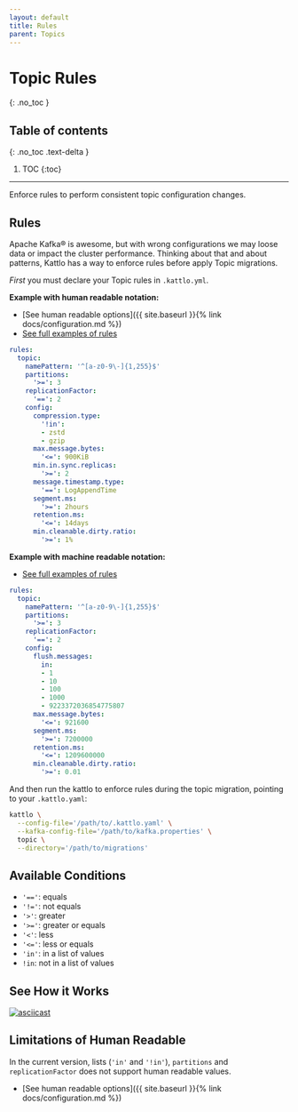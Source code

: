 ```yaml
---
layout: default
title: Rules
parent: Topics
---
```


# Topic Rules
{: .no_toc }

## Table of contents
{: .no_toc .text-delta }

1. TOC
{:toc}

---

Enforce rules to perform consistent topic configuration changes.

## Rules

Apache Kafka® is awesome, but with wrong configurations we may loose data or
impact the cluster performance. Thinking about that and about patterns, Kattlo
has a way to enforce rules before apply Topic migrations.

_First_ you must declare your Topic rules in `.kattlo.yml`.

__Example with human readable notation:__

- [See human readable options]({{ site.baseurl }}{% link docs/configuration.md %})
- [See full examples of rules](https://github.com/kattlo/kattlo-cli/tree/main/examples/topic/rules)

```yaml
rules:
  topic:
    namePattern: '^[a-z0-9\-]{1,255}$'
    partitions:
      '>=': 3
    replicationFactor:
      '==': 2
    config:
      compression.type:
        '!in':
        - zstd
        - gzip
      max.message.bytes:
        '<=': 900KiB
      min.in.sync.replicas:
        '>=': 2
      message.timestamp.type:
        '==': LogAppendTime
      segment.ms:
        '>=': 2hours
      retention.ms:
        '<=': 14days
      min.cleanable.dirty.ratio:
        '>=': 1%
```

__Example with machine readable notation:__

- [See full examples of rules](https://github.com/kattlo/kattlo-cli/tree/main/examples/topic/rules)

```yaml
rules:
  topic:
    namePattern: '^[a-z0-9\-]{1,255}$'
    partitions:
      '>=': 3
    replicationFactor:
      '==': 2
    config:
      flush.messages:
        in:
        - 1
        - 10
        - 100
        - 1000
        - 9223372036854775807
      max.message.bytes:
        '<=': 921600
      segment.ms:
        '>=': 7200000
      retention.ms:
        '<=': 1209600000
      min.cleanable.dirty.ratio:
        '>=': 0.01
```

And then run the kattlo to enforce rules during the topic migration,
pointing to your `.kattlo.yaml`:

```bash
kattlo \
  --config-file='/path/to/.kattlo.yaml' \
  --kafka-config-file='/path/to/kafka.properties' \
  topic \
  --directory='/path/to/migrations'
```

## Available Conditions

- `'=='`: equals
- `'!='`: not equals
- `'>'`: greater
- `'>='`: greater or equals
- `'<'`: less
- `'<='`: less or equals
- `'in'`: in a list of values 
- `!in`: not in a list of values

## See How it Works

[![asciicast](https://asciinema.org/a/394373.svg)](https://asciinema.org/a/394373)

## Limitations of Human Readable

In the current version, lists (`'in'` and `'!in'`), `partitions` and
`replicationFactor` does not support human readable values.

- [See human readable options]({{ site.baseurl }}{% link docs/configuration.md %})